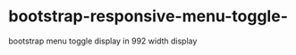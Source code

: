 bootstrap-responsive-menu-toggle-
=================================

bootstrap menu toggle display in 992 width display
